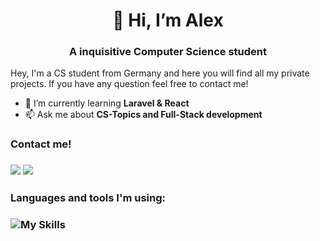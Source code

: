 <h1 align="center">👋 Hi, I’m Alex</h1>
<h3 align="center"> A inquisitive Computer Science student</h3>
<p>
Hey, I'm a CS student from Germany and here you will find all my private projects. If you have any question feel free to contact me!

- 🌱 I’m currently learning <b> Laravel & React </b>
- 📫 Ask me about <b> CS-Topics and Full-Stack development </b>

<h3>Contact me!<h3>
  
<a href="mailto:al.laskevic@gmail.com"><img src="https://github.com/gauravghongde/social-icons/blob/master/SVG/Color/Gmail.svg"></a>
<a href="https://de.linkedin.com/in/alexander-laskevic-407a69212"><img src="https://github.com/gauravghongde/social-icons/blob/master/SVG/Color/LinkedIN.svg"></a>

  
<h3>Languages and tools I'm using:<h3>

![My Skills](https://skills.thijs.gg/icons?i=html,css,figma,js,angular,react,laravel,mysql,cpp,py,linux)
